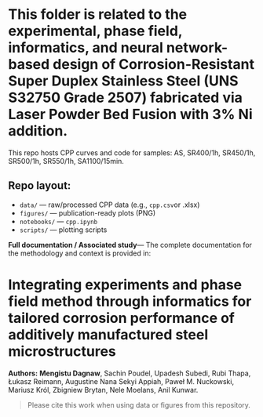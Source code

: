 # This folder is related to the experimental, phase field, informatics, and neural network-based design of Corrosion-Resistant Super Duplex Stainless Steel (UNS S32750 Grade 2507) fabricated via Laser Powder Bed Fusion with 3% Ni addition. 

This repo hosts CPP curves and code for samples: AS, SR400/1h, SR450/1h, SR500/1h, SR550/1h, SA1100/15min.

## Repo layout:
- `data/` — raw/processed CPP data (e.g., `cpp.csv`or .xlsx)
- `figures/` — publication-ready plots (PNG)
- `notebooks/` — `cpp.ipynb`
- `scripts/` — plotting scripts


**Full documentation / Associated study**— The complete documentation for the methodology and context is provided in:

<h1>
  <a href="https://chemrxiv.org/engage/chemrxiv/article-details/68dafe593e708a7649d4cd0f" style="text-decoration:none; color:inherit;">
    Integrating experiments and phase field method through informatics for tailored corrosion performance of additively manufactured steel microstructures
  </a>
</h1>

**Authors:** **<a href="https://www.linkedin.com/in/mengistu-dagnaw-21a472145/" style="text-decoration:none; color:inherit;">Mengistu Dagnaw</a>**, Sachin Poudel, Upadesh Subedi, Rubi Thapa, Łukasz Reimann, Augustine Nana Sekyi Appiah, Paweł M. Nuckowski, Mariusz Król, Zbigniew Brytan, Nele Moelans, Anil Kunwar.


> Please cite this work when using data or figures from this repository.    
 
